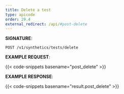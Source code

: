 ```yaml
---
title: Delete a test
type: apicode
order: 29.4
external_redirect: /api/#post-delete
---
```


**SIGNATURE**:

`POST /v1/synthetics/tests/delete`

**EXAMPLE REQUEST**:

{{< code-snippets basename="post_delete" >}}

**EXAMPLE RESPONSE**:

{{< code-snippets basename="result.post_delete" >}}
